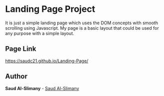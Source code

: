 # Landing Page Project
  It is just a simple landing page which uses the DOM concepts with smooth scrolling using Javascript. My page is a basic layout that could be used for any purpose with a simple layout.

## Page Link
https://saudc21.github.io/Landing-Page/

## Author

**Saud Al-Slimany**  - [Saud Al-Slimany](https://github.com/SaudC21)
